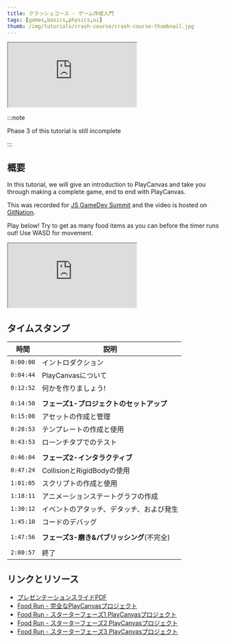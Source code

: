 ```yaml
---
title: クラッシュコース - ゲーム作成入門
tags: [games,basics,physics,ui]
thumb: /img/tutorials/crash-course/crash-course-thumbnail.jpg
---
```


<iframe src="https://www.youtube.com/embed/9zqHlbW9XWE" title="YouTube video player" allow="accelerometer; autoplay; clipboard-write; encrypted-media; gyroscope; picture-in-picture" allowfullscreen></iframe>

:::note

Phase 3 of this tutorial is still incomplete

:::

## 概要

In this tutorial, we will give an introduction to PlayCanvas and take you through making a complete game, end to end with PlayCanvas.

This was recorded for [JS GameDev Summit][js-gamedev-summit] and the video is hosted on [GitNation][git-nation].

Play below! Try to get as many food items as you can before the timer runs out! Use WASD for movement.

<div className="iframe-container">
    <iframe src="https://playcanv.as/p/dCoHvsRY/" title="Food Run - Full Project" allow="camera; microphone; xr-spatial-tracking; fullscreen" allowfullscreen></iframe>
</div>

## タイムスタンプ

| 時間      | 説明                                        |
|-----------|----------------------------------------------------|
| `0:00:00` | イントロダクション                                       |
| `0:04:44` | PlayCanvasについて                                   |
| `0:12:52` | 何かを作りましょう!                             |
|           |                                                    |
| `0:14:50` | **フェーズ1-プロジェクトのセットアップ**                        |
| `0:15:08` | アセットの作成と管理                       |
| `0:28:53` | テンプレートの作成と使用                       |
| `0:43:53` | ローンチタブでのテスト                          |
|           |                                                    |
| `0:46:04` | **フェーズ2-インタラクティブ**                        |
| `0:47:24` | CollisionとRigidBodyの使用              |
| `1:01:05` | スクリプトの作成と使用                         |
| `1:18:11` | アニメーションステートグラフの作成                    |
| `1:30:12` | イベントのアタッチ、デタッチ、および発生            |
| `1:45:10` | コードのデバッグ                                     |
|           |                                                    |
| `1:47:56` | **フェーズ3-磨き&パブリッシング**(不完全)  |
|           |                                                    |
| `2:00:57` | 終了                                            |

## リンクとリソース

* [プレゼンテーションスライドPDF][presentation-pdf]
* [Food Run - 完全なPlayCanvasプロジェクト][food-run-complete]
* [Food Run - スターターフェーズ1 PlayCanvasプロジェクト][food-run-starter]
* [Food Run - スターターフェーズ2 PlayCanvasプロジェクト][food-run-phase-2]
* [Food Run - スターターフェーズ3 PlayCanvasプロジェクト][food-run-phase-3]

[js-gamedev-summit]: https://jsgamedev.com/
[git-nation]: https://portal.gitnation.org/contents/playcanvas-end-to-end-the-quick-version
[food-run-starter]: https://playcanvas.com/project/910590/overview/food-run-starter-kit
[food-run-phase-2]: https://playcanvas.com/project/910606/overview/food-run--phase-2
[food-run-phase-3]: https://playcanvas.com/project/910630/overview/food-run--phase-3
[food-run-complete]: https://playcanvas.com/project/898163/overview/food-run--full-project
[presentation-pdf]: pathname:///downloads/playcanvas-crash-course-make-a-game.pdf
